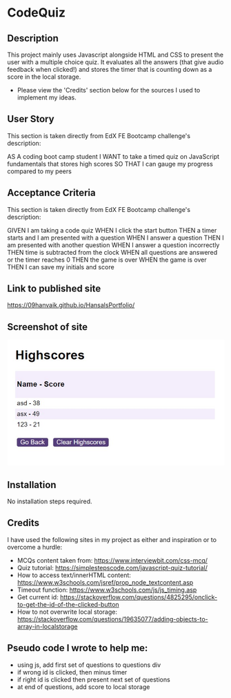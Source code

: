 # CodeQuiz

## Description
This project mainly uses Javascript alongside HTML and CSS to present the user with a multiple choice quiz. 
It evaluates all the answers (that give audio feedback when clicked!) and stores the timer that is counting down as a score in the local storage.

* Please view the 'Credits' section below for the sources I used to implement my ideas.

## User Story
This section is taken directly from EdX FE Bootcamp challenge's description:

AS A coding boot camp student
I WANT to take a timed quiz on JavaScript fundamentals that stores high scores
SO THAT I can gauge my progress compared to my peers


## Acceptance Criteria

This section is taken directly from EdX FE Bootcamp challenge's description:

GIVEN I am taking a code quiz
WHEN I click the start button
THEN a timer starts and I am presented with a question
WHEN I answer a question
THEN I am presented with another question
WHEN I answer a question incorrectly
THEN time is subtracted from the clock
WHEN all questions are answered or the timer reaches 0
THEN the game is over
WHEN the game is over
THEN I can save my initials and score

## Link to published site
https://09hanvaik.github.io/HansalsPortfolio/

## Screenshot of site
![Screenshot of my site](quiz.jpg)

## Installation

No installation steps required.

## Credits

I have used the following sites in my project as either and inspiration or to overcome a hurdle:
* MCQs content taken from: https://www.interviewbit.com/css-mcq/
* Quiz tutorial: https://simplestepscode.com/javascript-quiz-tutorial/
* How to access text/innerHTML content: https://www.w3schools.com/jsref/prop_node_textcontent.asp
* Timeout function: https://www.w3schools.com/js/js_timing.asp
* Get current id: https://stackoverflow.com/questions/4825295/onclick-to-get-the-id-of-the-clicked-button
* How to not overwrite local storage: https://stackoverflow.com/questions/19635077/adding-objects-to-array-in-localstorage

## Pseudo code I wrote to help me:

* using js, add first set of questions to questions div
* if wrong id is clicked, then minus timer
* if right id is clicked then present next set of questions
* at end of questions, add score to local storage


